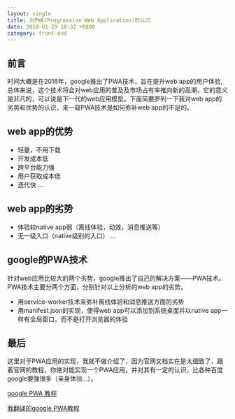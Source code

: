 ```yaml
---
layout: single
title: 对PWA(Progressive Web Application)的认识
date: 2018-01-29 10:32 +0800
category: front-end
---
```


## 前言
时间大概是在2016年，google推出了PWA技术，旨在提升web app的用户体验, 总体来说，这个技术将会对web应用的普及及市场占有率推向新的高潮，它的意义是非凡的，可以说是下一代的web应用模型。下面简要罗列一下我对web app的劣势和优势的认识，来一窥PWA技术是如何弥补web app的不足的。

## web app的优势
- 轻量，不用下载
- 开发成本低
- 跨平台能力强
- 用户获取成本低
- 迭代快
...

## web app的劣势
- 体验较native app弱（离线体验，动效，消息推送等）
- 无一级入口（native级别的入口）
...

## google的PWA技术
针对web应用比较大的两个劣势，google推出了自己的解决方案——PWA技术。PWA技术主要分两个方面，分别针对以上分析的web app的劣势。

- 用service-worker技术来弥补离线体验和消息推送方面的劣势
- 用manifest.json的实现，使得web app可以添加到系统桌面并以native app一样有全局窗口，而不是打开浏览器的体验

## 最后
这里对于PWA应用的实现，我就不做介绍了，因为官网文档实在是太细致了，跟着官网的教程，你绝对能实现一个PWA应用，并对其有一定的认识，比各种百度google要强很多（亲身体验...）。

[google PWA 教程](https://codelabs.developers.google.com/codelabs/your-first-pwapp/#0)

[我翻译的google PWA教程](https://andrewuet.gitbooks.io/pwa-tutorial-translate2chinese/content/)